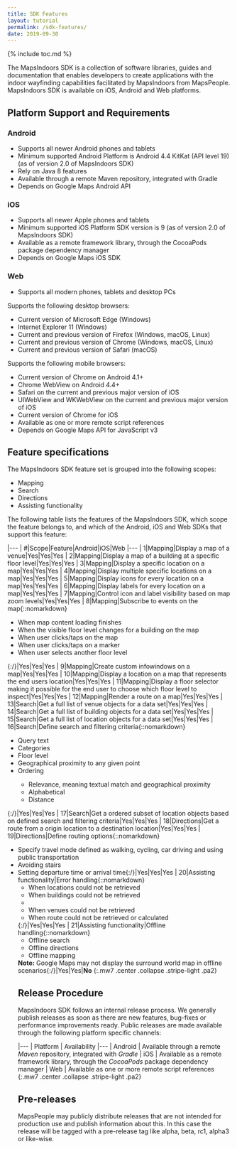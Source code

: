 ```yaml
---
title: SDK Features
layout: tutorial
permalink: /sdk-features/
date: 2019-09-30
---
```


{% include toc.md %}

The MapsIndoors SDK is a collection of software libraries, guides and documentation that enables developers to create applications with the indoor wayfinding capabilities facilitated by MapsIndoors from MapsPeople. MapsIndoors SDK is available on iOS, Android and Web platforms.

## Platform Support and Requirements

### Android

- Supports all newer Android phones and tablets
- Minimum supported Android Platform is Android 4.4 KitKat (API level 19) (as of version 2.0 of MapsIndoors SDK)
- Rely on Java 8 features
- Available through a remote Maven repository, integrated with Gradle
- Depends on Google Maps Android API

### iOS

- Supports all newer Apple phones and tablets
- Minimum supported iOS Platform SDK version is 9 (as of version 2.0 of MapsIndoors SDK)
- Available as a remote framework library, through the CocoaPods package dependency manager
- Depends on Google Maps iOS SDK

### Web

- Supports all modern phones, tablets and desktop PCs

Supports the following desktop browsers:

- Current version of Microsoft Edge (Windows)
- Internet Explorer 11 (Windows)
- Current and previous version of Firefox (Windows, macOS, Linux)
- Current and previous version of Chrome (Windows, macOS, Linux)
- Current and previous version of Safari (macOS)

Supports the following mobile browsers:

- Current version of Chrome on Android 4.1+
- Chrome WebView on Android 4.4+
- Safari on the current and previous major version of iOS
- UIWebView and WKWebView on the current and previous major version of iOS
- Current version of Chrome for iOS
- Available as one or more remote script references
- Depends on Google Maps API for JavaScript v3

## Feature specifications

The MapsIndoors SDK feature set is grouped into the following scopes:

- Mapping
- Search
- Directions
- Assisting functionality

The following table lists the features of the MapsIndoors SDK, which scope the feature belongs to, and which of the Android, iOS and Web SDKs that support this feature:

|---
| #|Scope|Feature|Android|iOS|Web
|---
| 1|Mapping|Display a map of a venue|Yes|Yes|Yes
| 2|Mapping|Display a map of a building at a specific floor level|Yes|Yes|Yes
| 3|Mapping|Display a specific location on a map|Yes|Yes|Yes
| 4|Mapping|Display multiple specific locations on a map|Yes|Yes|Yes
| 5|Mapping|Display icons for every location on a map|Yes|Yes|Yes
| 6|Mapping|Display labels for every location on a map|Yes|Yes|Yes
| 7|Mapping|Control icon and label visibility based on map zoom levels|Yes|Yes|Yes
| 8|Mapping|Subscribe to events on the map{::nomarkdown}<ul><li>When map content loading finishes</li><li>When the visible floor level changes for a building on the map</li><li>When user clicks/taps on the map</li><li>When user clicks/taps on a marker</li><li>When user selects another floor level</li></ul>{:/}|Yes|Yes|Yes
| 9|Mapping|Create custom infowindows on a map|Yes|Yes|Yes
| 10|Mapping|Display a location on a map that represents the end users location|Yes|Yes|Yes
| 11|Mapping|Display a floor selector making it possible for the end user to choose which floor level to inspect|Yes|Yes|Yes
| 12|Mapping|Render a route on a map|Yes|Yes|Yes
| 13|Search|Get a full list of venue objects for a data set|Yes|Yes|Yes
| 14|Search|Get a full list of building objects for a data set|Yes|Yes|Yes
| 15|Search|Get a full list of location objects for a data set|Yes|Yes|Yes
| 16|Search|Define search and filtering criteria{::nomarkdown}<ul><li>Query text</li><li>Categories</li><li>Floor level</li><li>Geographical proximity to any given point</li><li>Ordering</li><ul><li>Relevance, meaning textual match and geographical proximity</li><li>Alphabetical</li><li>Distance</li></ul></ul>{:/}|Yes|Yes|Yes
| 17|Search|Get a ordered subset of location objects based on defined search and filtering criteria|Yes|Yes|Yes
| 18|Directions|Get a route from a origin location to a destination location|Yes|Yes|Yes
| 19|Directions|Define routing options{::nomarkdown}<ul><li>Specify travel mode defined as walking, cycling, car driving and using public transportation</li><li>Avoiding stairs</li><li>Setting departure time or arrival time{:/}|Yes|Yes|Yes
| 20|Assisting functionality|Error handling{::nomarkdown}<ul><li>When locations could not be retrieved</li><li>When buildings could not be retrieved</li><li></li><li>When venues could not be retrieved</li><li>When route could not be retrieved or calculated</li></ul>{:/}|Yes|Yes|Yes
| 21|Assisting functionality|Offline handling{::nomarkdown}<ul><li>Offline search</li><li>Offline directions</li><li>Offline mapping</li></ul><b>Note:</b> Google Maps may not display the surround world map in offline scenarios{:/}|Yes|Yes|<b>No</b>
{:.mw7 .center .collapse .stripe-light .pa2}

## Release Procedure

MapsIndoors SDK follows an internal release process. We generally publish releases as soon as there are new features, bug-fixes or performance improvements ready. Public releases are made available through the following platform specific channels:

|---
| Platform | Availability
|---
| Android | Available through a remote *Maven* repository, integrated with *Gradle*
| iOS | Available as a remote framework library, through the *CocoaPods* package dependency manager
| Web | Available as one or more remote script references
{:.mw7 .center .collapse .stripe-light .pa2}

## Pre-releases

MapsPeople may publicly distribute releases that are not intended for production use and publish information about this. In this case the release will be tagged with a pre-release tag like alpha, beta, rc1, alpha3 or like-wise.
